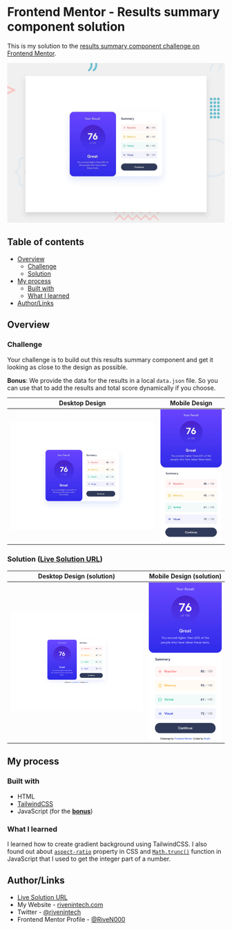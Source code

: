 # Frontend Mentor - Results summary component solution

This is my solution to the [results summary component challenge on Frontend Mentor](https://www.frontendmentor.io/challenges/results-summary-component-CE_K6s0maV).

![Design preview for the results summary component](./assets/design/preview.jpg)

## Table of contents

- [Overview](#overview)
  - [Challenge](#challenge)
  - [Solution](#solution-live-solution-url)
- [My process](#my-process)
  - [Built with](#built-with)
  - [What I learned](#what-i-learned)
- [Author/Links](#authorlinks)

## Overview

### Challenge

Your challenge is to build out this results summary component and get it looking as close to the design as possible.

**Bonus**: We provide the data for the results in a local `data.json` file. So you can use that to add the results and total score dynamically if you choose.

| Desktop Design | Mobile Design |
| --- | --- |
| ![desktop design](./assets/design/desktop-design.jpg) | ![mobile design](./assets/design/mobile-design.jpg) |

### Solution ([Live Solution URL](https://rivenintech.github.io/frontend-mentor-solutions/results-summary-component/))

| Desktop Design (solution) | Mobile Design (solution) |
| --- | --- |
| ![desktop design](./assets/design/desktop-solution.png) | ![mobile design](./assets/design/mobile-solution.png) |

## My process

### Built with

- HTML
- [TailwindCSS](https://tailwindcss.com/)
- JavaScript (for the **[bonus](#challenge)**)

### What I learned

I learned how to create gradient background using TailwindCSS. I also found out about [`aspect-ratio`](https://www.w3schools.com/Cssref/css_pr_aspect-ratio.php) property in CSS and [`Math.trunc()`](https://www.w3schools.com/Jsref/jsref_trunc.asp) function in JavaScript that I used to get the integer part of a number.

## Author/Links

- [Live Solution URL](https://rivenintech.github.io/frontend-mentor-solutions/results-summary-component/)
- My Website - [rivenintech.com](https://rivenintech.com)
- Twitter - [@rivenintech](https://www.twitter.com/rivenintech)
- Frontend Mentor Profile - [@RiveN000](https://www.frontendmentor.io/profile/RiveN000)
